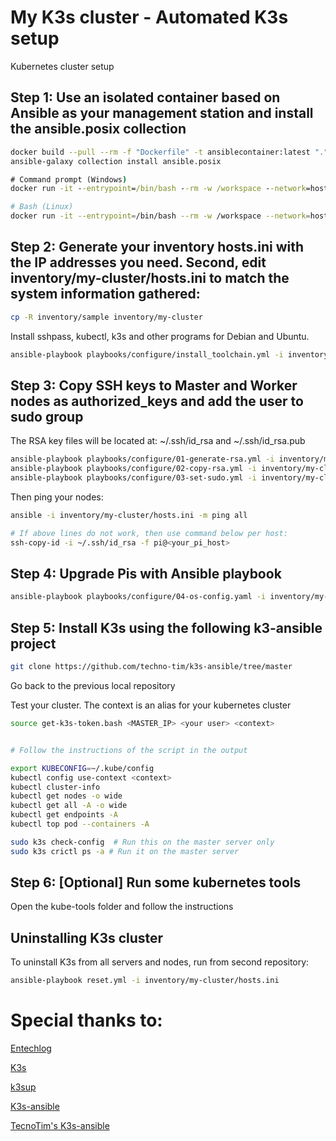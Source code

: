 # My K3s cluster - Automated K3s setup
Kubernetes cluster setup


## Step 1: Use an isolated container based on Ansible as your management station and install the ansible.posix collection

```bash
docker build --pull --rm -f "Dockerfile" -t ansiblecontainer:latest "."
ansible-galaxy collection install ansible.posix
```


```cmd
# Command prompt (Windows)
docker run -it --entrypoint=/bin/bash --rm -w /workspace --network=host -v %cd%:/workspace ansiblecontainer
```

```bash
# Bash (Linux)
docker run -it --entrypoint=/bin/bash --rm -w /workspace --network=host  -v `pwd`:/workspace ansiblecontainer
```
## Step 2: Generate your inventory hosts.ini with the IP addresses you need. Second, edit inventory/my-cluster/hosts.ini to match the system information gathered:
```bash
cp -R inventory/sample inventory/my-cluster
```
Install sshpass, kubectl, k3s and other programs for Debian and Ubuntu.
```bash
ansible-playbook playbooks/configure/install_toolchain.yml -i inventory/my-cluster/hosts.ini
```


## Step 3: Copy SSH keys to Master and Worker nodes as authorized_keys and add the user to sudo group
The RSA key files will be located at: ~/.ssh/id_rsa and ~/.ssh/id_rsa.pub
```bash
ansible-playbook playbooks/configure/01-generate-rsa.yml -i inventory/my-cluster/hosts.ini
ansible-playbook playbooks/configure/02-copy-rsa.yml -i inventory/my-cluster/hosts.ini --ask-pass  # Ignore if play "Exchange Keys between master and nodes" is failed
ansible-playbook playbooks/configure/03-set-sudo.yml -i inventory/my-cluster/hosts.ini --ask-pass --ask-become-pass
```


Then ping your nodes:
```bash
ansible -i inventory/my-cluster/hosts.ini -m ping all

# If above lines do not work, then use command below per host:
ssh-copy-id -i ~/.ssh/id_rsa -f pi@<your_pi_host>
```

## Step 4: Upgrade Pis with Ansible playbook
```bash
ansible-playbook playbooks/configure/04-os-config.yaml -i inventory/my-cluster/hosts.ini -t upgrade
```

## Step 5: Install K3s using the following k3-ansible project
```bash
git clone https://github.com/techno-tim/k3s-ansible/tree/master
```

Go back to the previous local repository

Test your cluster. The context is an alias for your kubernetes cluster
```bash
source get-k3s-token.bash <MASTER_IP> <your user> <context>


# Follow the instructions of the script in the output

export KUBECONFIG=~/.kube/config
kubectl config use-context <context>
kubectl cluster-info
kubectl get nodes -o wide
kubectl get all -A -o wide
kubectl get endpoints -A
kubectl top pod --containers -A

sudo k3s check-config  # Run this on the master server only
sudo k3s crictl ps -a # Run it on the master server
```

## Step 6: [Optional] Run some kubernetes tools 
Open the kube-tools folder and follow the instructions


## Uninstalling K3s cluster
To uninstall K3s from all servers and nodes, run from second repository:

```bash
ansible-playbook reset.yml -i inventory/my-cluster/hosts.ini
```

# Special thanks to:
[Entechlog](https://www.entechlog.com/blog/general/how-to-set-up-kubernetes-cluster-with-raspberry-pi/#prerequisite)

[K3s](https://k3s.io/)

[k3sup](https://github.com/k3s-io/k3sup)

[K3s-ansible](https://github.com/k3s-io/k3s-ansible)

[TecnoTim's K3s-ansible](https://github.com/techno-tim/k3s-ansible)
